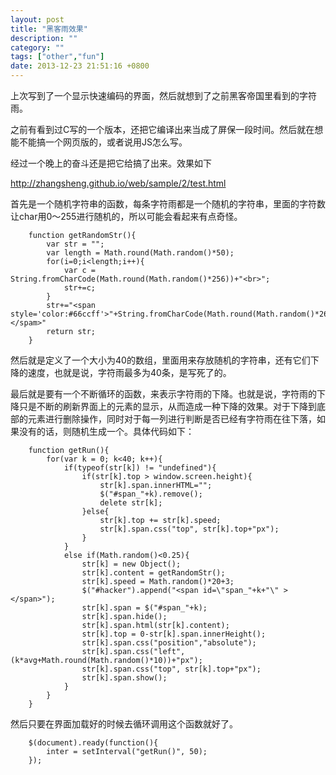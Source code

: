 ```yaml
---
layout: post
title: "黑客雨效果"
description: ""
category: ""
tags: ["other","fun"]
date: 2013-12-23 21:51:16 +0800
---
```


上次写到了一个显示快速编码的界面，然后就想到了之前黑客帝国里看到的字符雨。

之前有看到过C写的一个版本，还把它编译出来当成了屏保一段时间。然后就在想能不能搞一个网页版的，或者说用JS怎么写。

经过一个晚上的奋斗还是把它给搞了出来。效果如下

<a href="http://zhangsheng.github.io/web/sample/2/test.html" target="_blank">http://zhangsheng.github.io/web/sample/2/test.html</a>

首先是一个随机字符串的函数，每条字符雨都是一个随机的字符串，里面的字符数让char用0～255进行随机的，所以可能会看起来有点奇怪。

		function getRandomStr(){
			var str = "";
			var length = Math.round(Math.random()*50);
			for(i=0;i<length;i++){
				var c = String.fromCharCode(Math.round(Math.random()*256))+"<br>";
				str+=c;				
			}
			str+="<span style='color:#66ccff'>"+String.fromCharCode(Math.round(Math.random()*26)+96)+"</spam>"
			return str;
		}

然后就是定义了一个大小为40的数组，里面用来存放随机的字符串，还有它们下降的速度，也就是说，字符雨最多为40条，是写死了的。

最后就是要有一个不断循环的函数，来表示字符雨的下降。也就是说，字符雨的下降只是不断的刷新界面上的元素的显示，从而造成一种下降的效果。对于下降到底部的元素进行删除操作，同时对于每一列进行判断是否已经有字符雨在往下落，如果没有的话，则随机生成一个。具体代码如下：

		function getRun(){
			for(var k = 0; k<40; k++){
				if(typeof(str[k]) != "undefined"){
					if(str[k].top > window.screen.height){
						str[k].span.innerHTML="";
						$("#span_"+k).remove();
						delete str[k];
					}else{
						str[k].top += str[k].speed;
						str[k].span.css("top", str[k].top+"px");
					}
				}
				else if(Math.random()<0.25){
					str[k] = new Object();
					str[k].content = getRandomStr();
					str[k].speed = Math.random()*20+3;
					$("#hacker").append("<span id=\"span_"+k+"\" ></span>");					
					str[k].span = $("#span_"+k);
					str[k].span.hide();
					str[k].span.html(str[k].content);
					str[k].top = 0-str[k].span.innerHeight();
					str[k].span.css("position","absolute");
					str[k].span.css("left", (k*avg+Math.round(Math.random()*10))+"px");
					str[k].span.css("top", str[k].top+"px");
					str[k].span.show();
				}
			}
		}

然后只要在界面加载好的时候去循环调用这个函数就好了。

		$(document).ready(function(){
			inter = setInterval("getRun()", 50);
		});
